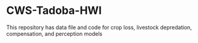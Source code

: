# CWS-Tadoba-HWI
This repository has data file and code for crop loss, livestock depredation, compensation, and perception models
